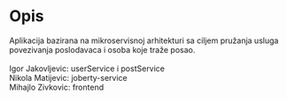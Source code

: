 # Opis
Aplikacija bazirana na mikroservisnoj arhitekturi sa ciljem pružanja usluga povezivanja poslodavaca i osoba koje traže posao.\
\
Igor Jakovljevic: userService i postService
\
Nikola Matijevic: joberty-service
\
Mihajlo Zivkovic: frontend
